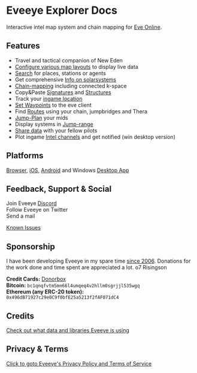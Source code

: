 # Eveeye Explorer Docs


Interactive intel map system and chain mapping for [Eve Online](https://www.eveonline.com/signup?invc=fcca28f2-af9d-4435-90e7-b7209bc66497).

## Features

 - Travel and tactical companion of New Eden
 - [Configure various map layouts](https://eveeye.readthedocs.io/en/latest/map/layout/) to display live data
 - [Search](https://eveeye.readthedocs.io/en/latest/ui/search/) for places, stations or agents
 - Get comprehensive [Info on solarsystems](https://eveeye.readthedocs.io/en/latest/ui/solarsystem-info/)
 - [Chain-mapping](https://eveeye.readthedocs.io/en/latest/map/chain-mapping/) including connected k-space
 - Copy&Paste [Signatures](https://eveeye.readthedocs.io/en/latest/sharing/signatures/) and [Structures](https://eveeye.readthedocs.io/en/latest/sharing/structures/)
 - Track your [ingame location](https://eveeye.readthedocs.io/en/latest/sync/client-synchronisation/) 
 - [Set Waypoints](https://eveeye.readthedocs.io/en/latest/navigation/waypoints/) to the eve client
 - Find [Routes](https://eveeye.readthedocs.io/en/latest/navigation/waypoints/) using your chain, jumpbridges and Thera
 -  [Jump-Plan](https://eveeye.readthedocs.io/en/latest/navigation/jump-planning/) your mids
 -  Display systems in [Jump-range](https://eveeye.readthedocs.io/en/latest/ui/settings/#Jump)
 - [Share data](https://eveeye.readthedocs.io/en/latest/sharing/cloud/) with your fellow pilots
 - Plot ingame [Intel channels](https://eveeye.readthedocs.io/en/latest/sharing/intel-channels/) and get notified (win desktop version)


## Platforms

[Browser](https://eveeye.com), [iOS](https://apps.apple.com/us/app/eveeye-for-eve-online/id1163904317), [Android](https://play.google.com/store/apps/details?id=com.eveeye) and Windows [Desktop App](https://eveeye.readthedocs.io/en/latest/desktop-app/)

## Feedback, Support & Social

Join Eveeye <a href="https://discord.gg/m3Bm2Rjuk7">Discord</a><br>
Follow Eveeye on <a href="twitter://user?screen_name=eveeyemaps" style="text-decoration:none;pointer-events:all"><span class="help_links">Twitter</span></a><br><!-- Join Eveeye on <a href="slack://channel?team=T03CDJ6FV&id=C49UXSC73" style="text-decoration:none;pointer-events:all"><span class="help_links">Tweetfleet Slack</span></a><br>-->
<a href="mailto:risingson@eveeye.com" style="text-decoration:none;pointer-events:all"><span class="help_links">Send a mail</span></a><!--  or use this [form to submit bugs](https://feedback.userreport.com/7ab42bbb-8bf8-4955-9573-c0b1213b1ba7/#submit/bug) --><br>

[Known Issues](https://eveeye.readthedocs.io/en/latest/issues/)



## Sponsorship
I have been developing Eveeye in my spare time [since 2006](https://eveeye.readthedocs.io/en/latest/history/).
Donations for the work done and time spent are appreciated a lot.
o7 Risingson

**Credit Cards:**  [Donorbox](https://donorbox.org/eveeye)<br>
**Bitcoin:**  `bc1qnqfvtm5mn66l4umqeq4v2hllm0sgrjjl535wgq`<br>
**Ethereum (any ERC-20 token):**  `0x496dB71927c29e0C9f0bfE25a5213f2fAF071dC4`<br>

## Credits
[Check out what data and libraries Eveeye is using ](https://eveeye.readthedocs.io/en/latest/credits/) 

## Privacy & Terms
[Click to goto Eveeye's Privacy Policy and Terms of Service](https://eveeye.readthedocs.io/en/latest/privacy/) 



<!--stackedit_data:
eyJoaXN0b3J5IjpbNjU4NDM5NDA2LDE5ODkzMDQ2MDYsMTY5OD
M4MjM5OCwtMTA4ODcwMDIzLDE5NDA0MjY2MTcsLTE3NjI2NzU3
OTAsLTYxMDY3MDM3OSwtODcyNjIxMzgyLC0xMjE5NjE2MDA2LD
MyNjAxOTY3OSwtMTMxNTQ2ODc5NSwtMjEyNDY2Nzg0MSwtMzU5
MjE1NjcyLDIwNDkzODMxNjcsMTQ0NTM2Nzk0NywtMTYxNTY5MD
AzOSwtNDQwMTg1MDczLC05NDUxOTM5ODUsLTE4MjM0MTMyNzYs
LTg2MDA0MjczNl19
-->